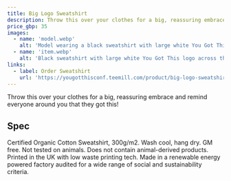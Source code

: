 ```yaml
---
title: Big Logo Sweatshirt
description: Throw this over your clothes for a big, reassuring embrace and remind everyone around you that they got this!
price_gbp: 35
images:
  - name: 'model.webp'
    alt: 'Model wearing a black sweatshirt with large white You Got This logo across the chest.'
  - name: 'item.webp'
    alt: 'Black sweatshirt with large white You Got This logo across the chest.'
links:
  - label: Order Sweatshirt
    url: 'https://yougotthisconf.teemill.com/product/big-logo-sweatshirt/'
---
```


Throw this over your clothes for a big, reassuring embrace and remind everyone around you that they got this!

## Spec

Certified Organic Cotton Sweatshirt, 300g/m2. Wash cool, hang dry. GM free. Not tested on animals. Does not contain animal-derived products. Printed in the UK with low waste printing tech. Made in a renewable energy powered factory audited for a wide range of social and sustainability criteria.
